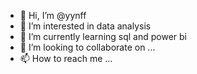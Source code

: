 - 👋 Hi, I’m @yynff
- 👀 I’m interested in data analysis
- 🌱 I’m currently learning sql and power bi
- 💞️ I’m looking to collaborate on ...
- 📫 How to reach me ...

<!---
yynff/yynff is a ✨ special ✨ repository because its `README.md` (this file) appears on your GitHub profile.
You can click the Preview link to take a look at your changes.
--->
